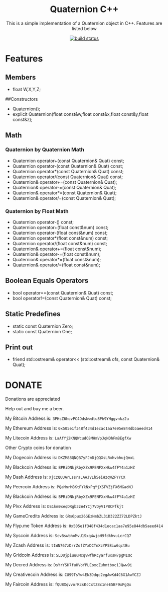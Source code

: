 <h1 align="center">Quaternion C++</h1>

<p align="center">This is a simple implementation of a Quaternion object in C++. Features are listed below</p>

<p align="center">
    <a href="https://travis-ci.org/kdjstudios/Quaternion">
        <img src="https://travis-ci.org/kdjstudios/Quaternion.svg?branch=master" alt="build status">
    </a>
</p>

# Features

## Members

* float W,X,Y,Z;

##Constructors

* Quaternion();
* explicit Quaternion(float const&w,float const&x,float const&y,float const&z);

## Math

### Quaternion by Quaternion Math

* Quaternion		operator+(const Quaternion& Quat) const;
* Quaternion		operator-(const Quaternion& Quat) const;
* Quaternion		operator*(const Quaternion& Quat) const;
* Quaternion		operator/(const Quaternion& Quat) const;
* Quaternion&		operator+=(const Quaternion& Quat);
* Quaternion&		operator-=(const Quaternion& Quat);
* Quaternion&		operator*=(const Quaternion& Quat);
* Quaternion&		operator/=(const Quaternion& Quat);

### Quaternion by Float Math

* Quaternion		operator-() const;
* Quaternion		operator+(float const&num) const;
* Quaternion		operator-(float const&num) const;
* Quaternion		operator*(float const&num) const;
* Quaternion		operator/(float const&num) const;
* Quaternion&		operator+=(float const&num);
* Quaternion&		operator-=(float const&num);
* Quaternion&		operator*=(float const&num);
* Quaternion&		operator/=(float const&num);

## Boolean Equals Operators

* bool		operator==(const Quaternion& Quat) const;
* bool		operator!=(const Quaternion& Quat) const;

## Static Predefines

* static const Quaternion Zero;
* static const Quaternion One;

## Print out

* friend std::ostream& operator<< (std::ostream& ofs, const Quaternion& Quat);


# DONATE

Donations are appreciated 

Help out and buy me a beer.

My Bitcoin Address is: `3PHsZ6hovPC4DdsNwdtu8Ph9YHggvnkz2u`

My Ethereum Address is: `0x505e1f348f434d1ecac1aa7e95e844db5aeed414`

My Litecoin Address is: `LaAfYj2KNQWcudC8MHmVpJqNDhFmBEgfXw`

Other Crypto coins for donation

My Dogecoin Address is: `DKZM88QNQB7yFJmDjQQXsLRxhvbhujQmxL`

My Blackcoin Address is: `BPRiDNkjRbyXZx9PENFXxHkw4fFY4a1zHZ`

My Dash Address is: `XjCzQUUArLssraLAAJVLh5eiHzqWZFYYCX`

My Peercoin Address is: `PQaMnrM8KtPYkNxPqYjXSFVZjFX6MGadNJ`

My Blackcoin Address is: `BPRiDNkjRbyXZx9PENFXxHkw4fFY4a1zHZ`

My Pivx Address is: `DS1km9xeqDRgb3zA4YCj7VDyV1P8CPfkjt`

My GameCredits Address is: `GRs6pux26GEzNmbZL3iD322ZZ72LDPZktJ`

My Flyp.me Token Address is: `0x505e1f348f434d1ecac1aa7e95e844db5aeed414`

My Syscoin Address is: `Scv8swbhoMvU1Sxq4wjoH9fdkhvuLcrCQ7`

My Zcash Address is: `t1WN767zDrrZofZYxDCTnXzYP58iw6qctBu`

My Gridcoin Address is: `SLDUjpiuuuMcqvwfhRcyarfuxsN7pgM1Qc`

My Decred Address is: `DsYrYSH7fuHVoYPLEoxcZuhntboc1JQww9i`

My Creativecoin Address is: `CU99TsYw4Ek3Ddqc2egAwKd4C6X1AwYCZJ`

My Faircoin Address is: `fQU8XqvvorKcsKcCxtZ8c1neE5BF9xPgQx`
